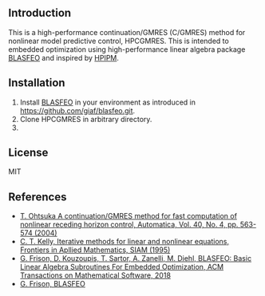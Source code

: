 ## Introduction
This is a high-performance continuation/GMRES (C/GMRES) method for nonlinear model predictive control, HPCGMRES.
This is intended to embedded optimization using high-performance linear algebra package [BLASFEO](https://github.com/giaf/blasfeo.git) and inspired by [HPIPM](https://github.com/giaf/hpipm.git).


## Installation
1. Install [BLASFEO](https://github.com/giaf/blasfeo.git) in your environment as introduced in https://github.com/giaf/blasfeo.git.
2. Clone HPCGMRES in arbitrary directory.
3. 


## License
MIT


## References
- [T. Ohtsuka A continuation/GMRES method for fast computation of nonlinear receding horizon control, Automatica, Vol. 40, No. 4, pp. 563-574 (2004)](https://doi.org/10.1016/j.automatica.2003.11.005)
- [C. T. Kelly, Iterative methods for linear and nonlinear equations, Frontiers in Apllied Mathematics, SIAM (1995)](https://doi.org/10.1137/1.9781611970944)
- [G. Frison, D. Kouzoupis, T. Sartor, A. Zanelli, M. Diehl, BLASFEO: Basic Linear Algebra Subroutines For Embedded Optimization, ACM Transactions on Mathematical Software, 2018](https://arxiv.org/abs/1704.02457)
- [G. Frison, BLASFEO](https://github.com/giaf/blasfeo)